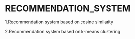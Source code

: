 # RECOMMENDATION_SYSTEM


1.Recommendation system based on cosine similarity

2.Recommendation system based on k-means clustering 
